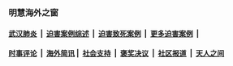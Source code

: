 
### 明慧海外之窗

####  [武汉肺炎](indexes/365.md?t=06201500) &nbsp;|&nbsp;  [迫害案例综述](indexes/328.md?t=06201500) &nbsp;|&nbsp; [迫害致死案例](indexes/277.md?t=06201500)  &nbsp;|&nbsp; [更多迫害案例](indexes/81.md?t=06201500)  &nbsp;|&nbsp; 
####  [时事评论](indexes/19.md?t=06201500) &nbsp;|&nbsp; [海外简讯](indexes/245.md?t=06201500)&nbsp;|&nbsp;  [社会支持](indexes/140.md?t=06201500) &nbsp;|&nbsp; [褒奖决议](indexes/282.md?t=06201500) &nbsp;|&nbsp; [社区报道](indexes/91.md?t=06201500)  &nbsp;|&nbsp; [天人之间](indexes/78.md?t=06201500) 


